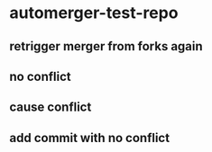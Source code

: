 # automerger-test-repo
## retrigger merger from forks again
## no conflict
## cause conflict
## add commit with no conflict
